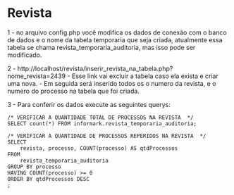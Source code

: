 # Revista

1 - no arquivo config.php você modifica os dados de conexão com o banco de dados e o nome da tabela temporaria que seja criada, atualmente essa tabela se chama revista_temporaria_auditoria, mas isso pode ser modificado.

2 - http://localhost/revista/inserir_revista_na_tabela.php?nome_revista=2439
    - Esse link vai excluir a tabela caso ela exista e criar uma nova.
    - Em seguida será inserido todos os o numero da revista, e o numero do processo na tabela que foi criada.

3 - Para conferir os dados execute as seguintes querys:
    
    /* VERIFICAR A QUANTIDADE TOTAL DE PROCESSOS NA REVISTA  */
    SELECT count(*) FROM informark.revista_temporaria_auditoria;
    
    /* VERIFICAR A QUANTIDADE DE PROCESSOS REPERIDOS NA REVISTA  */
    SELECT 
        revista, processo, COUNT(processo) AS qtdProcessos
    FROM
        revista_temporaria_auditoria
    GROUP BY processo
    HAVING COUNT(processo) >= 0
    ORDER BY qtdProcessos DESC
    ;
    

